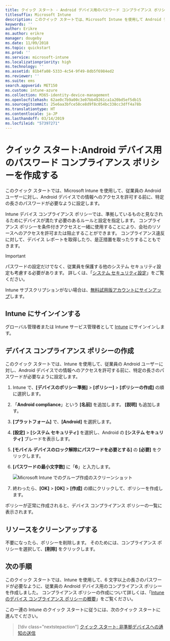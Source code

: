 ```yaml
---
title: クイック スタート - Android デバイス用のパスワード コンプライアンス ポリシーを作成する
titlesuffix: Microsoft Intune
description: このクイック スタートでは、Microsoft Intune を使用して Android デバイスに必要なパスワードの長さを設定します。
keywords: ''
author: Erikre
ms.author: erikre
manager: dougeby
ms.date: 11/09/2018
ms.topic: quickstart
ms.prod: ''
ms.service: microsoft-intune
ms.localizationpriority: high
ms.technology: ''
ms.assetid: 81b4fa08-5333-4c54-9f49-8db5f6984ed2
ms.reviewer: ''
ms.suite: ems
search.appverid: MET150
ms.custom: intune-azure
ms.collection: M365-identity-device-management
ms.openlocfilehash: 62ae0c7b9a00c3e07bb49261ca1a20bd5ef5db15
ms.sourcegitcommit: 25e6aa3bfce58ce8d9f8c054bc338cc3dff4a78b
ms.translationtype: HT
ms.contentlocale: ja-JP
ms.lasthandoff: 03/14/2019
ms.locfileid: "57397271"
---
```

# <a name="quickstart-create-a-password-compliance-policy-for-android-devices"></a>クイック スタート:Android デバイス用のパスワード コンプライアンス ポリシーを作成する

このクイック スタートでは、Microsoft Intune を使用して、従業員の Android ユーザーに対し、Android デバイスでの情報へのアクセスを許可する前に、特定の長さのパスワードが必要なように設定します。 

Intune デバイス コンプライアンス ポリシーでは、準拠しているものと見なされるためにデバイスが満たす必要のあるルールと設定を指定します。 コンプライアンス ポリシーを条件付きアクセスと一緒に使用することにより、会社のリソースへのアクセスを許可または阻止することができます。 コンプライアンス違反に対して、デバイス レポートを取得したり、是正措置を取ったりすることもできます。

> [!IMPORTANT]
> パスワードの設定だけでなく、従業員を保護する他のシステム セキュリティ設定も考慮する必要があります。 詳しくは、「[システム セキュリティ設定](compliance-policy-create-android-for-work.md#system-security-settings)」をご覧ください。

Intune サブスクリプションがない場合は、[無料試用版アカウントにサインアップ](free-trial-sign-up.md)します。

## <a name="sign-in-to-intune"></a>Intune にサインインする

グローバル管理者または Intune サービス管理者として [Intune](https://aka.ms/intuneportal) にサインインします。 

## <a name="create-a-device-compliance-policy"></a>デバイス コンプライアンス ポリシーの作成

このクイック スタートでは、Intune を使用して、従業員の Android ユーザーに対し、Android デバイスでの情報へのアクセスを許可する前に、特定の長さのパスワードが必要なように設定します。

1. Intune で、**[デバイスのポリシー準拠]** > **[ポリシー]** > **[ポリシーの作成]** の順に選択します。
2. 「**Android compliance**」という **[名前]** を追加します。 **[説明]** も追加します。
3. **[プラットフォーム]** で、**[Android]** を選択します。 
4. **[設定]** > **[システム セキュリティ]** を選択し、Android の **[システム セキュリティ]** ブレードを表示します。
5. **[モバイル デバイスのロック解除にパスワードを必要とする]** の **[必要]** をクリックします。
6. **[パスワードの最小文字数]** に「**6**」と入力します。 

    ![Microsoft Intune でのグループ作成のスクリーンショット](media/quickstart-set-password-length-android/quickstart-set-password-length-android-01.png)

7. 終わったら、**[OK]** > **[OK]** > **[作成]** の順にクリックして、ポリシーを作成します。

ポリシーが正常に作成されると、デバイス コンプライアンス ポリシーの一覧に表示されます。 

## <a name="clean-up-resources"></a>リソースをクリーンアップする

不要になったら、ポリシーを削除します。 そのためには、コンプライアンス ポリシーを選択して、**[削除]** をクリックします。

## <a name="next-steps"></a>次の手順

このクイック スタートでは、Intune を使用して、6 文字以上の長さのパスワードが必要なように、従業員の Android デバイス用のコンプライアンス ポリシーを作成しました。 コンプライアンス ポリシーの作成について詳しくは、「[Intune のデバイス コンプライアンス ポリシーの概要](device-compliance-get-started.md)」をご覧ください。

この一連の Intune のクイック スタートに従うには、次のクイック スタートに進んでください。

> [!div class="nextstepaction"]
> [クイック スタート: 非準拠デバイスへの通知の送信](quickstart-send-notification.md)
